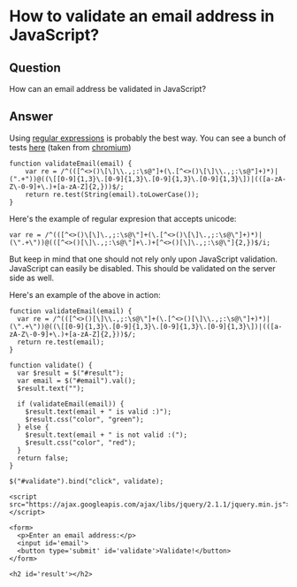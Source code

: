 
# How to validate an email address in JavaScript?

## Question
        
How can an email address be validated in JavaScript?

## Answer
        
Using [regular expressions](http://en.wikipedia.org/wiki/Regular_expression) is probably the best way. You can see a bunch of tests [here](http://jsfiddle.net/ghvj4gy9/embedded/result,js/) (taken from [chromium](https://code.google.com/p/chromium/codesearch#chromium/src/third_party/WebKit/LayoutTests/fast/forms/resources/ValidityState-typeMismatch-email.js&sq=package:chromium&type=cs))

    function validateEmail(email) {
        var re = /^(([^<>()\[\]\\.,;:\s@"]+(\.[^<>()\[\]\\.,;:\s@"]+)*)|(".+"))@((\[[0-9]{1,3}\.[0-9]{1,3}\.[0-9]{1,3}\.[0-9]{1,3}\])|(([a-zA-Z\-0-9]+\.)+[a-zA-Z]{2,}))$/;
        return re.test(String(email).toLowerCase());
    }
    

Here's the example of regular expresion that accepts unicode:

    var re = /^(([^<>()\[\]\.,;:\s@\"]+(\.[^<>()\[\]\.,;:\s@\"]+)*)|(\".+\"))@(([^<>()[\]\.,;:\s@\"]+\.)+[^<>()[\]\.,;:\s@\"]{2,})$/i;
    

But keep in mind that one should not rely only upon JavaScript validation. JavaScript can easily be disabled. This should be validated on the server side as well.

Here's an example of the above in action:

    function validateEmail(email) {
      var re = /^(([^<>()[\]\\.,;:\s@\"]+(\.[^<>()[\]\\.,;:\s@\"]+)*)|(\".+\"))@((\[[0-9]{1,3}\.[0-9]{1,3}\.[0-9]{1,3}\.[0-9]{1,3}\])|(([a-zA-Z\-0-9]+\.)+[a-zA-Z]{2,}))$/;
      return re.test(email);
    }
    
    function validate() {
      var $result = $("#result");
      var email = $("#email").val();
      $result.text("");
    
      if (validateEmail(email)) {
        $result.text(email + " is valid :)");
        $result.css("color", "green");
      } else {
        $result.text(email + " is not valid :(");
        $result.css("color", "red");
      }
      return false;
    }
    
    $("#validate").bind("click", validate);

    <script src="https://ajax.googleapis.com/ajax/libs/jquery/2.1.1/jquery.min.js"></script>
    
    <form>
      <p>Enter an email address:</p>
      <input id='email'>
      <button type='submit' id='validate'>Validate!</button>
    </form>
    
    <h2 id='result'></h2>
